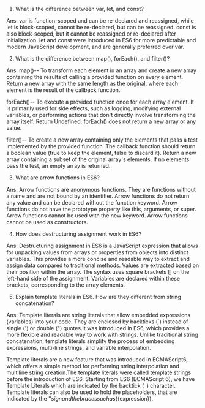 1. What is the difference between var, let, and const?

Ans: var is function-scoped and can be re-declared and reassigned, while let is block-scoped, cannot be re-declared, but can be reassigned. const is also block-scoped, but it cannot be reassigned or re-declared after initialization. let and const were introduced in ES6 for more predictable and modern JavaScript development, and are generally preferred over var.

2. What is the difference between map(), forEach(), and filter()?

Ans:
map()-- To transform each element in an array and create a new array containing the results of calling a provided function on every element. Return a new array with the same length as the original, where each element is the result of the callback function.

forEach()-- To execute a provided function once for each array element. It is primarily used for side effects, such as logging, modifying external variables, or performing actions that don't directly involve transforming the array itself. Return Undefined. forEach() does not return a new array or any value.

filter()-- To create a new array containing only the elements that pass a test implemented by the provided function. The callback function should return a boolean value (true to keep the element, false to discard it). Return a new array containing a subset of the original array's elements. If no elements pass the test, an empty array is returned.

3. What are arrow functions in ES6?

Ans: Arrow functions are anonymous functions. They are functions without a name and are not bound by an identifier. Arrow functions do not return any value and can be declared without the function keyword. Arrow functions do not have the prototype property like this, arguments, or super. Arrow functions cannot be used with the new keyword. Arrow functions cannot be used as constructors.

4. How does destructuring assignment work in ES6?

Ans: Destructuring assignment in ES6 is a JavaScript expression that allows for unpacking values from arrays or properties from objects into distinct variables. This provides a more concise and readable way to extract and assign data compared to traditional methods. Values are extracted based on their position within the array. The syntax uses square brackets [] on the left-hand side of the assignment. Variables are declared within these brackets, corresponding to the array elements.

5. Explain template literals in ES6. How are they different from string concatenation?

Ans: Template literals are string literals that allow embedded expressions (variables) into your code. They are enclosed by backticks (`) instead of single (') or double (") quotes.It was introduced in ES6, which provides a more flexible and readable way to work with strings. Unlike traditional string concatenation, template literals simplify the process of embedding expressions, multi-line strings, and variable interpolation.

Template literals are a new feature that was introduced in ECMAScript6, which offers a simple method for performing string interpolation and multiline string creation.The template literals were called template strings before the introduction of ES6. Starting from ES6 (ECMAScript 6), we have Template Literals which are indicated by the backtick (` `) character. Template literals can also be used to hold the placeholders, that are indicated by the '$' sign and the {}  braces such as (${expression}).
